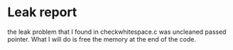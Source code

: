 # Leak report

the leak problem that I found in checkwhitespace.c was uncleaned passed pointer.
What I will do is free the memory at the end of the code. 